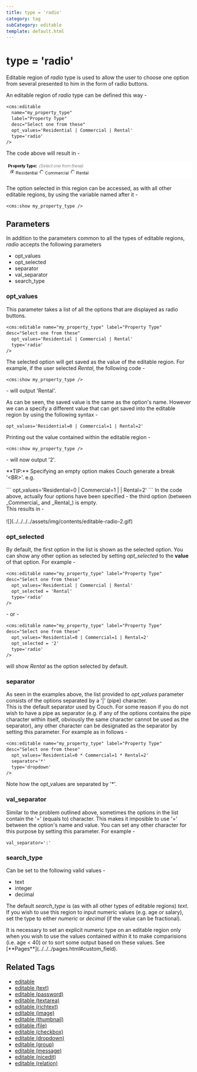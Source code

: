 ```yaml
---
title: type = 'radio'
category: tag
subCategory: editable
template: default.html
---
```


# type = 'radio'

Editable region of _radio_ type is used to allow the user to choose one option from several presented to him in the form of radio buttons.

An editable region of _radio_ type can be defined this way -

```
<cms:editable
  name="my_property_type"
  label="Property Type"
  desc="Select one from these"
  opt_values='Residential | Commercial | Rental'
  type='radio'
/>
```

The code above will result in -

![](../../../../assets/img/contents/editable-radio-1.gif)

The option selected in this region can be accessed, as with all other editable regions, by using the variable named after it -

```
<cms:show my_property_type />
```

## Parameters

In addition to the parameters common to all the types of editable regions, _radio_ accepts the following parameters

*   opt\_values
*   opt\_selected
*   separator
*   val\_separator
*   search\_type

### opt_values

This parameter takes a list of all the options that are displayed as radio buttons.

```
<cms:editable name="my_property_type" label="Property Type" desc="Select one from these"
  opt_values='Residential | Commercial | Rental'
  type='radio'
/>
```

The selected option will get saved as the value of the editable region. For example, if the user selected _Rental_, the following code -

```
<cms:show my_property_type />
```

\- will output 'Rental'.

As can be seen, the saved value is the same as the option's name. However we can a specify a different value that can get saved into the editable region by using the following syntax -

```
opt_values='Residential=0 | Commercial=1 | Rental=2'
```

Printing out the value contained within the editable region -

```
<cms:show my_property_type />
```

\- will now output '2'.

<p class="success">
    **TIP:** Specifying an empty option makes Couch generate a break '&lt;BR&gt;'. e.g.<br/>
    <br/>
    ```
opt_values='Residential=0 | Commercial=1 | | Rental=2'
    ```
    In the code above, actually four options have been specified - the third option (between _Commercial_ and _Rental_) is empty.<br/>
    This results in -<br/>
    <br/>
    ![](../../../../assets/img/contents/editable-radio-2.gif)
</p>

### opt_selected

By default, the first option in the list is shown as the selected option. You can show any other option as selected by setting _opt\_selected_ to the **value** of that option. For example -

```
<cms:editable name="my_property_type" label="Property Type" desc="Select one from these"
  opt_values='Residential | Commercial | Rental'
  opt_selected = 'Rental'
  type='radio'
/>
```

\- or -

```
<cms:editable name="my_property_type" label="Property Type" desc="Select one from these"
  opt_values='Residential=0 | Commercial=1 | Rental=2'
  opt_selected = '2'
  type='radio'
/>
```

will show _Rental_ as the option selected by default.

### separator

As seen in the examples above, the list provided to _opt\_values_ parameter consists of the options separated by a '|' (pipe) character.<br/>
This is the default separator used by Couch. For some reason if you do not wish to have a pipe as separator (e.g. if any of the options contains the pipe character within itself, obviously the same character cannot be used as the separator), any other character can be designated as the separator by setting this parameter. For example as in follows -

```
<cms:editable name="my_property_type" label="Property Type" desc="Select one from these"
  opt_values='Residential=0 * Commercial=1 * Rental=2'
  separator='*'
  type='dropdown'
/>
```

Note how the opt\_values are separated by '\*'.

### val_separator

Similar to the problem outlined above, sometimes the options in the list contain the '=' (equals to) character. This makes it imposible to use '=' between the option's name and value. You can set any other character for this purpose by setting this parameter. For example -

```
val_separator=':'
```

### search_type

Can be set to the following valid values -

*   text
*   integer
*   decimal

The default _search\_type_ is (as with all other types of editable regions) _text_.<br/>
If you wish to use this region to input numeric values (e.g. age or salary), set the type to either _numeric_ or _decimal_ (if the value can be fractional).

<p class="notice">It is necessary to set an explicit numeric type on an editable region only when you wish to use the values contained within it to make comparisions (i.e. age &lt; 40) or to sort some output based on these values. See [**Pages**](../../../pages.html#custom_field).</p>

## Related Tags

*   [editable](../../../editable.html)
*   [editable (text)](../../text.html)
*   [editable (password)](../../password.html)
*   [editable (textarea)](../../textarea.html)
*   [editable (richtext)](../../richtext.html)
*   [editable (image)](../../image.html)
*   [editable (thumbnail)](../../thumbnail.html)
*   [editable (file)](../../file.html)
*   [editable (checkbox)](../../checkbox.html)
*   [editable (dropdown)](../../dropdown.html)
*   [editable (group)](../../group.html)
*   [editable (message)](../../message.html)
*   [editable (nicedit)](../../nicedit.html)
*   [editable (relation)](../../relation.html)
